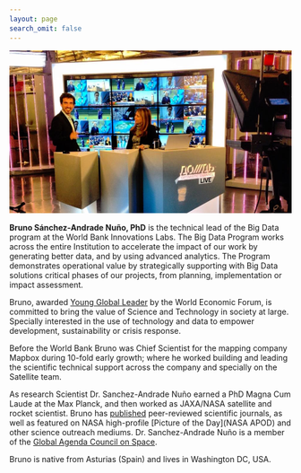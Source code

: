 ```yaml
---
layout: page
search_omit: false
---
```



![](/images/tv-stage.jpg)

**Bruno Sánchez-Andrade Nuño, PhD** is the technical lead of the Big Data program at the World Bank Innovations Labs. The Big Data Program works across the entire Institution to accelerate the impact of our work by generating better data, and by using advanced analytics. The Program demonstrates operational value by strategically supporting with Big Data solutions critical phases of our projects, from planning, implementation or impact assessment.

Bruno, awarded [Young Global Leader](https://www.weforum.org/communities/forum-young-global-leaders) by the World Economic Forum, is committed to bring the value of Science and Technology in society at large. Specially interested in the use of technology and data to empower development, sustainability or crisis response.

Before the World Bank Bruno was Chief Scientist for the mapping company Mapbox during 10-fold early growth; where he worked building and leading the scientific technical support across the company and specially on the Satellite team.

As research Scientist Dr. Sanchez-Andrade Nuño earned a PhD Magna Cum Laude at the Max Planck, and then worked as JAXA/NASA satellite and rocket scientist. Bruno has [published](http://adsabs.harvard.edu/cgi-bin/nph-abs_connect?return_req=no_params&author=S%C3%A1nchez-Andrade%20Nu%C3%B1o,%20B.&db_key=AST) peer-reviewed scientific journals, as well as featured on NASA high-profile [Picture of the Day](NASA APOD) and other science outreach mediums. Dr. Sanchez-Andrade Nuño is a member of the [Global Agenda Council on Space](http://www.weforum.org/content/global-agenda-council-space-2014-2016-0).

Bruno is native from Asturias (Spain) and lives in Washington DC, USA.
